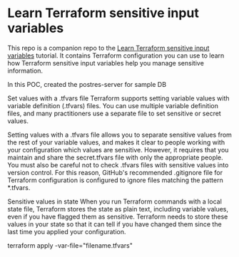 # Learn Terraform sensitive input variables

This repo is a companion repo to the [Learn Terraform sensitive input variables](https://developer.hashicorp.com/terraform/tutorials/configuration-language/sensitive-variables) tutorial.
It contains Terraform configuration you can use to learn how Terraform sensitive input variables help you manage sensitive information.

In this POC, created the postres-server for sample DB

Set values with a .tfvars file
Terraform supports setting variable values with variable definition (.tfvars) files. You can use multiple variable definition files, and many practitioners use a separate file to set sensitive or secret values.

Setting values with a .tfvars file allows you to separate sensitive values from the rest of your variable values, and makes it clear to people working with your configuration which values are sensitive. However, it requires that you maintain and share the secret.tfvars file with only the appropriate people. You must also be careful not to check .tfvars files with sensitive values into version control. For this reason, GitHub's recommended .gitignore file for Terraform configuration is configured to ignore files matching the pattern *.tfvars.

Sensitive values in state
When you run Terraform commands with a local state file, Terraform stores the state as plain text, including variable values, even if you have flagged them as sensitive. Terraform needs to store these values in your state so that it can tell if you have changed them since the last time you applied your configuration.

terraform apply -var-file="filename.tfvars"
